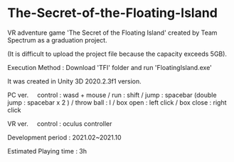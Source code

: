 # The-Secret-of-the-Floating-Island
VR adventure game 'The Secret of the Floating Island' created by Team Spectrum as a graduation project.

(It is difficult to upload the project file because the capacity exceeds 5GB).

Execution Method : Download 'TFI' folder and run 'FloatingIsland.exe'

It was created in Unity 3D 2020.2.3f1 version.


PC ver. &nbsp;&nbsp;&nbsp; control : wasd + mouse / run : shift / jump : spacebar (double jump : spacebar x 2 ) / throw ball : l / box open : left click / box close : right click

VR ver. &nbsp;&nbsp;&nbsp; control : oculus controller


Development period : 2021.02~2021.10

Estimated Playing time : 3h
